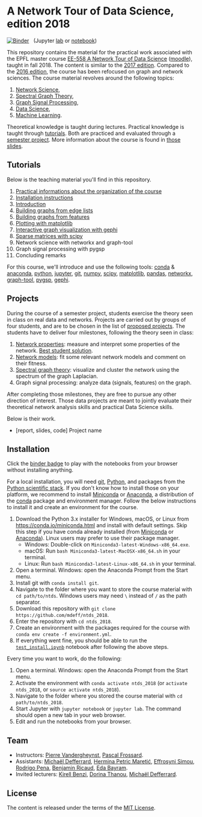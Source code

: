 # A Network Tour of Data Science, edition 2018

[![Binder](https://mybinder.org/badge.svg)][binder_lab]
&nbsp; (Jupyter [lab][binder_lab] or [notebook][binder_notebook])

[binder_lab]: https://mybinder.org/v2/gh/mdeff/ntds_2018/outputs?urlpath=lab
[binder_notebook]: https://mybinder.org/v2/gh/mdeff/ntds_2018/outputs?urlpath=tree

This repository contains the material for the practical work associated with the EPFL
master course [EE-558 A Network Tour of Data Science][epfl] ([moodle]), taught
in fall 2018. The content is similar to the [2017 edition]. Compared to the
[2016 edition], the course has been refocused on graph and network sciences.
The course material revolves around the following topics:

1. [Network Science](https://en.wikipedia.org/wiki/Network_science),
1. [Spectral Graph Theory](https://en.wikipedia.org/wiki/Spectral_graph_theory),
1. [Graph Signal Processing](https://arxiv.org/abs/1211.0053),
1. [Data Science](https://en.wikipedia.org/wiki/Data_science),
1. [Machine Learning](https://en.wikipedia.org/wiki/Machine_learning).

Theoretical knowledge is taught during lectures.
Practical knowledge is taught through [tutorials](#tutorials).
Both are practiced and evaluated through a [semester project](#projects).
More information about the course is found in [those slides][practical_info].

[epfl]: http://edu.epfl.ch/coursebook/en/a-network-tour-of-data-science-EE-558
[moodle]: http://moodle.epfl.ch/course/view.php?id=15299
[2016 edition]: https://github.com/mdeff/ntds_2016
[2017 edition]: https://github.com/mdeff/ntds_2017

## Tutorials

Below is the teaching material you'll find in this repository.

1. [Practical informations about the organization of the course][practical_info]
1. [Installation instructions](#installation)
1. [Introduction][t01]
1. [Building graphs from edge lists][t02a]
1. [Building graphs from features][t02b]
1. [Plotting with matplotlib][t03]
1. [Interactive graph visualization with gephi][t04]
1. [Sparse matrices with scipy][t05]
1. Network science with networkx and graph-tool
1. Graph signal processing with pygsp
1. Concluding remarks

[practical_info]: https://github.com/mdeff/ntds_2018/blob/outputs/slides/ntds_info.pdf

[t01]: https://nbviewer.jupyter.org/github/mdeff/ntds_2018/blob/outputs/tutorials/01_introduction.ipynb
[t02a]: https://nbviewer.jupyter.org/github/mdeff/ntds_2018/blob/outputs/tutorials/02a_graph_from_edge_list.ipynb
[t02b]: https://nbviewer.jupyter.org/github/mdeff/ntds_2018/blob/outputs/tutorials/02b_graph_from_features.ipynb
[t03]: https://nbviewer.jupyter.org/github/mdeff/ntds_2018/blob/outputs/tutorials/03_matplotlib.ipynb
[t04]: https://nbviewer.jupyter.org/github/mdeff/ntds_2018/blob/outputs/tutorials/04_graph_visualization.ipynb
[t05]: https://nbviewer.jupyter.org/github/mdeff/ntds_2018/blob/outputs/tutorials/05_scipy_sparse.ipynb

For this course, we'll introduce and use the following tools:
[conda] & [anaconda], [python], [jupyter], [git], [numpy], [scipy], [matplotlib], [pandas], [networkx], [graph-tool], [pygsp], [gephi].

[conda]: https://conda.io
[anaconda]: https://anaconda.org
[python]: https://www.python.org
[jupyter]: http://jupyter.org
[git]: https://git-scm.com
[numpy]: http://www.numpy.org
[scipy]: https://www.scipy.org
[matplotlib]: https://matplotlib.org
[pandas]: https://pandas.pydata.org
[networkx]: https://networkx.github.io
[graph-tool]: https://graph-tool.skewed.de
[pygsp]: http://pygsp.readthedocs.io
[gephi]: https://gephi.org

## Projects

During the course of a semester project, students exercise the theory seen in class on real data and networks.
Projects are carried out by groups of four students, and are to be chosen in the list of [proposed projects](projects).
The students have to deliver four milestones, following the theory seen in class:

1. [Network properties][m1]: measure and interpret some properties of the network.
   [Best student solution][s1].
1. [Network models][m2]: fit some relevant network models and comment on their fitness.
1. [Spectral graph theory][m3]: visualize and cluster the network using the spectrum of the graph Laplacian.
1. Graph signal processing: analyze data (signals, features) on the graph.

[m1]: https://nbviewer.jupyter.org/github/mdeff/ntds_2018/blob/outputs/milestones/1_network_properties.ipynb
[s1]: https://nbviewer.jupyter.org/github/mdeff/ntds_2018/blob/outputs/milestones/1_network_properties_student_solution.ipynb
[m2]: https://nbviewer.jupyter.org/github/mdeff/ntds_2018/blob/outputs/milestones/2_network_models.ipynb
[m3]: https://nbviewer.jupyter.org/github/mdeff/ntds_2018/blob/outputs/milestones/3_spectral_graph_theory.ipynb

After completing those milestones, they are free to pursue any other direction of interest.
Those data projects are meant to jointly evaluate their theoretical network analysis skills and practical Data Science skills.

Below is their work.

* [report, slides, code] Project name

## Installation

Click the [binder badge][binder_lab] to play with the notebooks from your
browser without installing anything.

For a local installation, you will need [git], [Python], and packages from the [Python scientific stack][scipy].
If you don't know how to install those on your platform, we recommend to install [Miniconda] or [Anaconda], a distribution of the [conda] package and environment manager.
Follow the below instructions to install it and create an environment for the course.

1. Download the Python 3.x installer for Windows, macOS, or Linux from
   <https://conda.io/miniconda.html> and install with default settings. Skip
   this step if you have conda already installed (from [Miniconda] or
   [Anaconda]). Linux users may prefer to use their package manager.
   * Windows: Double-click on `Miniconda3-latest-Windows-x86_64.exe`.
   * macOS: Run `bash Miniconda3-latest-MacOSX-x86_64.sh` in your terminal.
   * Linux: Run `bash Miniconda3-latest-Linux-x86_64.sh` in your terminal.
1. Open a terminal. Windows: open the Anaconda Prompt from the Start menu.
1. Install git with `conda install git`.
1. Navigate to the folder where you want to store the course material with `cd path/to/ntds`.
   Windows users may need `\` instead of `/` as the path separator.
1. Download this repository with `git clone https://github.com/mdeff/ntds_2018`.
1. Enter the repository with `cd ntds_2018`.
1. Create an environment with the packages required for the course with
   `conda env create -f environment.yml`.
1. If everything went fine, you should be able to run the [`test_install.ipynb`][test_install] notebook after following the above steps.

[test_install]: https://nbviewer.jupyter.org/github/mdeff/ntds_2018/blob/outputs/test_install.ipynb

Every time you want to work, do the following:

1. Open a terminal. Windows: open the Anaconda Prompt from the Start menu.
1. Activate the environment with `conda activate ntds_2018`
   (or `activate ntds_2018`, or `source activate ntds_2018`).
1. Navigate to the folder where you stored the course material with `cd path/to/ntds_2018`.
1. Start Jupyter with `jupyter notebook` or `jupyter lab`. The command should
   open a new tab in your web browser.
1. Edit and run the notebooks from your browser.

[git]: https://git-scm.com
[python]: https://www.python.org
[scipy]: https://www.scipy.org
[anaconda]: https://www.anaconda.com/download
[miniconda]: https://conda.io/miniconda.html
[conda]: https://conda.io
[conda-forge]: https://conda-forge.org

## Team

* Instructors:
[Pierre Vandergheynst](https://people.epfl.ch/pierre.vandergheynst),
[Pascal Frossard](https://people.epfl.ch/pascal.frossard).
* Assistants:
[Michaël Defferrard](http://deff.ch),
[Hermina Petric Maretić](https://people.epfl.ch/hermina.petricmaretic),
[Effrosyni Simou](https://people.epfl.ch/effrosyni.simou),
[Rodrigo Pena](https://rodrigo-pena.github.io),
[Benjamin Ricaud](https://github.com/bricaud),
[Eda Bayram](https://people.epfl.ch/eda.bayram).
* Invited lecturers:
[Kirell Benzi](https://www.kirellbenzi.com),
[Dorina Thanou](https://people.epfl.ch/dorina.thanou),
[Michaël Defferrard](http://deff.ch).

## License

The content is released under the terms of the [MIT License](LICENSE.txt).

